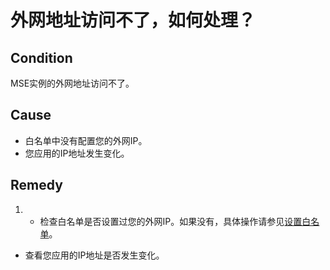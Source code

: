 # 外网地址访问不了，如何处理？

## Condition

MSE实例的外网地址访问不了。

## Cause

-   白名单中没有配置您的外网IP。
-   您应用的IP地址发生变化。

## Remedy

1.  -   检查白名单是否设置过您的外网IP。如果没有，具体操作请参见[设置白名单](/cn.zh-CN/用户指南/微服务组件托管/设置白名单.md)。
-   查看您应用的IP地址是否发生变化。

